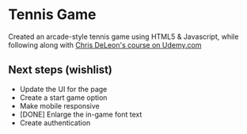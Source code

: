 # Tennis Game

Created an arcade-style tennis game using HTML5 & Javascript, while following along with [Chris DeLeon's course on Udemy.com](https://www.udemy.com/code-your-first-game/learn/v4/overview)


## Next steps (wishlist)

- Update the UI for the page
- Create a start game option
- Make mobile responsive
- [DONE] Enlarge the in-game font text
- Create authentication
